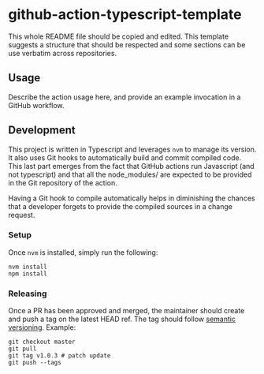 # github-action-typescript-template

This whole README file should be copied and edited. This template suggests a structure that should be
respected and some sections can be use verbatim across repositories.

## Usage

Describe the action usage here, and provide an example invocation in a GitHub workflow.

## Development

This project is written in Typescript and leverages `nvm` to manage its version. It also uses Git hooks
to automatically build and commit compiled code. This last part emerges from the fact that GitHub actions
run Javascript (and not typescript) and that all the node_modules/ are expected to be provided in the Git
repository of the action.

Having a Git hook to compile automatically helps in diminishing the chances that a developer forgets to
provide the compiled sources in a change request.

### Setup

Once `nvm` is installed, simply run the following:

```
nvm install
npm install
``` 

### Releasing

Once a PR has been approved and merged, the maintainer should create and push a tag on the latest HEAD ref.
The tag should follow [semantic versioning](https://semver.org/). Example:

```shell
git checkout master
git pull
git tag v1.0.3 # patch update
git push --tags
```
